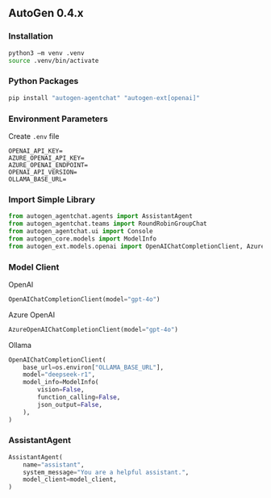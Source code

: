 ## AutoGen 0.4.x
### Installation
```sh
python3 –m venv .venv
source .venv/bin/activate
```

### Python Packages
```sh
pip install "autogen-agentchat" "autogen-ext[openai]"
```

### Environment Parameters
Create `.env` file
```
OPENAI_API_KEY=
AZURE_OPENAI_API_KEY=
AZURE_OPENAI_ENDPOINT=
OPENAI_API_VERSION=
OLLAMA_BASE_URL=
```

### Import Simple Library
```python
from autogen_agentchat.agents import AssistantAgent
from autogen_agentchat.teams import RoundRobinGroupChat
from autogen_agentchat.ui import Console
from autogen_core.models import ModelInfo
from autogen_ext.models.openai import OpenAIChatCompletionClient, AzureOpenAIChatCompletionClient
```

### Model Client
OpenAI
```python
OpenAIChatCompletionClient(model="gpt-4o")
```
Azure OpenAI
```python
AzureOpenAIChatCompletionClient(model="gpt-4o")
```

Ollama
```python
OpenAIChatCompletionClient(
    base_url=os.environ["OLLAMA_BASE_URL"],
    model="deepseek-r1", 
    model_info=ModelInfo(
        vision=False, 
        function_calling=False, 
        json_output=False, 
    ),         
)
```

### AssistantAgent
```python
AssistantAgent(
    name="assistant",         
    system_message="You are a helpful assistant.",
    model_client=model_client,
)
```